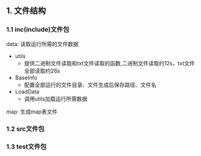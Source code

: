 ## 1. 文件结构
### 1.1 inc(include)文件包
data: 读取运行所需的文件数据
* utils
  * 提供二进制文件读取和txt文件读取的函数,二进制文件读取约12s，txt文件全部读取约26s
* BaseInfo
  * 配置全部运行的文件目录、文件生成后保存路径、文件名
* LoadData
  * 调用utils加载运行所需数据

map: 生成map表文件


### 1.2 src文件包


### 1.3 test文件包







